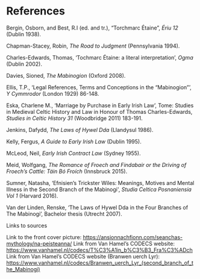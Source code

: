 <html>

<body>

<h1><strong>References</strong></h1>

<p>

Bergin, Osborn, and Best, R.I (ed. and tr.), “Torchmarc Étaine”, <i>Ériu 12</i> (Dublin 1938).

Chapman-Stacey, Robin, <i>The Road to Judgment</i> (Pennsylvania 1994).

Charles-Edwards, Thomas, ‘Tochmarc Étaine: a literal interpretation’, <i>Ogma</i> (Dublin 2002). 

Davies, Sioned, <i>The Mabinogion</i> (Oxford 2008). 

Ellis, T.P., ‘Legal References, Terms and Conceptions in the “Mabinogion”’, <i>Y Cymmrodor</i> (London 1929) 86-148.  

Eska, Charlene M., ‘Marriage by Purchase in Early Irish Law’, 
Tome: Studies in Medieval Celtic History and Law in Honour of Thomas Charles-Edwards, <i>Studies in Celtic History 31</i> (Woodbridge 2011) 183-191. 

Jenkins, Dafydd, <i>The Laws of Hywel Dda</i> (Llandysul 1986).

Kelly, Fergus, <i>A Guide to Early Irish Law</i> (Dublin 1995).

McLeod, Neil, <i>Early Irish Contract Law</i> (Sydney 1955). 

Meid, Wolfgang, <i>The Romance of Froech and Findabair or the Driving of Froech’s Cattle: Táin Bó Froích</i> (Innsbruck 2015). 

Sumner, Natasha, ‘Efnisien’s Trickster Wiles: Meanings, Motives and Mental Illness in the Second Branch of the Mabinogi', <i>Studia Celtica Posnaniensia Vol 1</i> 
(Harvard 2016).

Van der Linden, Renske, ‘The Laws of Hywel Dda in the Four Branches of The Mabinogi’, Bachelor thesis (Utrecht 2007). 


Links to sources

Link to the front cover picture: https://ansionnachfionn.com/seanchas-mythology/na-peisteanna/ 
Link from Van Hamel’s CODECS website: https://www.vanhamel.nl/codecs/T%C3%A1in_b%C3%B3_Fra%C3%ADch 
Link from Van Hamel’s CODECS website (Branwen uerch Lyr): https://www.vanhamel.nl/codecs/Branwen_uerch_Lyr_(second_branch_of_the_Mabinogi) 
 </p>

</body>

</html> 

